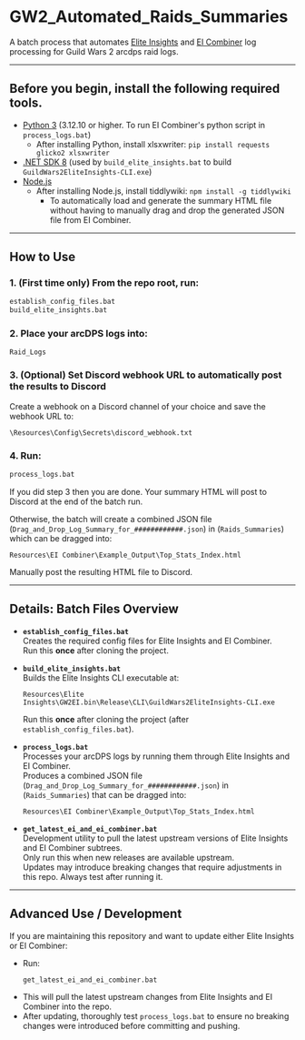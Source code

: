 # GW2_Automated_Raids_Summaries

A batch process that automates [Elite Insights](https://github.com/baaron4/GW2-Elite-Insights-Parser) and [EI Combiner](https://github.com/Drevarr/GW2_EI_log_combiner) log processing for Guild Wars 2 arcdps raid logs.

---
## Before you begin, install the following required tools.

- [Python 3](https://www.python.org/downloads/) (3.12.10 or higher. To run EI Combiner's python script in `process_logs.bat`)
  - After installing Python, install xlsxwriter: `pip install requests glicko2 xlsxwriter`
- [.NET SDK 8](https://dotnet.microsoft.com/en-us/download) (used by `build_elite_insights.bat` to build `GuildWars2EliteInsights-CLI.exe`)
- [Node.js](https://nodejs.org/en/download)
  - After installing Node.js, install tiddlywiki: `npm install -g tiddlywiki`
    - To automatically load and generate the summary HTML file without having to manually drag and drop the generated JSON file from EI Combiner.

---
## How to Use

### 1. (First time only) From the repo root, run:
   ```bat
   establish_config_files.bat
   build_elite_insights.bat
   ``` 
### 2. Place your arcDPS logs into:
   ```
   Raid_Logs
   ```
### 3. (Optional) Set Discord webhook URL to automatically post the results to Discord

   Create a webhook on a Discord channel of your choice and save the webhook URL to:
   ```
   \Resources\Config\Secrets\discord_webhook.txt
   ```
### 4. Run:
   ```bat
   process_logs.bat
   ```
   If you did step 3 then you are done. Your summary HTML will post to Discord at the end of the batch run.

   Otherwise, the batch will create a combined JSON file (`Drag_and_Drop_Log_Summary_for_############.json`) in (`Raids_Summaries`) which can be dragged into:
   ```
   Resources\EI Combiner\Example_Output\Top_Stats_Index.html
   ```
   Manually post the resulting HTML file to Discord.
   
---
## Details: Batch Files Overview

- **`establish_config_files.bat`**  
  Creates the required config files for Elite Insights and EI Combiner.  
  Run this **once** after cloning the project.

- **`build_elite_insights.bat`**  
  Builds the Elite Insights CLI executable at:  
  ```
  Resources\Elite Insights\GW2EI.bin\Release\CLI\GuildWars2EliteInsights-CLI.exe
  ```
  Run this **once** after cloning the project (after `establish_config_files.bat`).

- **`process_logs.bat`**  
  Processes your arcDPS logs by running them through Elite Insights and EI Combiner.  
  Produces a combined JSON file (`Drag_and_Drop_Log_Summary_for_############.json`) in (`Raids_Summaries`) that can be dragged into:  
  ```
  Resources\EI Combiner\Example_Output\Top_Stats_Index.html
  ```

- **`get_latest_ei_and_ei_combiner.bat`**  
  Development utility to pull the latest upstream versions of Elite Insights and EI Combiner subtrees.  
  Only run this when new releases are available upstream.  
  Updates may introduce breaking changes that require adjustments in this repo. Always test after running it.

---
## Advanced Use / Development

If you are maintaining this repository and want to update either Elite Insights or EI Combiner:

- Run:
  ```bat
  get_latest_ei_and_ei_combiner.bat
  ```
- This will pull the latest upstream changes from Elite Insights and EI Combiner into the repo.
- After updating, thoroughly test `process_logs.bat` to ensure no breaking changes were introduced before committing and pushing.
